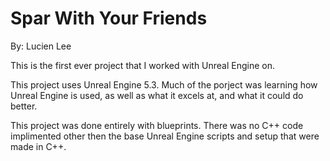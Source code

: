 # Spar With Your Friends
By: Lucien Lee

This is the first ever project that I worked with Unreal Engine on. 

This project uses Unreal Engine 5.3. Much of the porject was learning how Unreal Engine is used, as well as what it excels at, and what it could do better. 

This project was done entirely with blueprints. There was no C++ code implimented other then the base Unreal Engine scripts and setup that were made in C++.

